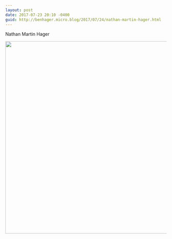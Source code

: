 ```yaml
---
layout: post
date: 2017-07-23 20:10 -0400
guid: http://benhager.micro.blog/2017/07/24/nathan-martin-hager.html
---
```

Nathan Martin Hager

<img src="http://hager.blog/uploads/2017/9a9c2848b3.jpg" width="600" height="600" />
